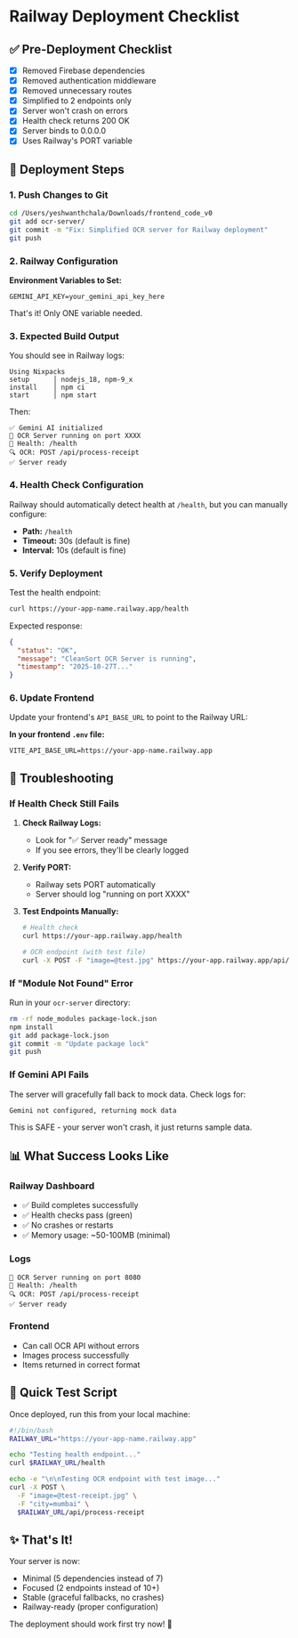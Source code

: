 # Railway Deployment Checklist

## ✅ Pre-Deployment Checklist

- [x] Removed Firebase dependencies
- [x] Removed authentication middleware
- [x] Removed unnecessary routes
- [x] Simplified to 2 endpoints only
- [x] Server won't crash on errors
- [x] Health check returns 200 OK
- [x] Server binds to 0.0.0.0
- [x] Uses Railway's PORT variable

## 🚀 Deployment Steps

### 1. Push Changes to Git
```bash
cd /Users/yeshwanthchala/Downloads/frontend_code_v0
git add ocr-server/
git commit -m "Fix: Simplified OCR server for Railway deployment"
git push
```

### 2. Railway Configuration

**Environment Variables to Set:**
```
GEMINI_API_KEY=your_gemini_api_key_here
```

That's it! Only ONE variable needed.

### 3. Expected Build Output

You should see in Railway logs:
```
Using Nixpacks
setup      │ nodejs_18, npm-9_x
install    │ npm ci
start      │ npm start
```

Then:
```
✅ Gemini AI initialized
🚀 OCR Server running on port XXXX
📡 Health: /health
🔍 OCR: POST /api/process-receipt
✅ Server ready
```

### 4. Health Check Configuration

Railway should automatically detect health at `/health`, but you can manually configure:

- **Path:** `/health`
- **Timeout:** 30s (default is fine)
- **Interval:** 10s (default is fine)

### 5. Verify Deployment

Test the health endpoint:
```bash
curl https://your-app-name.railway.app/health
```

Expected response:
```json
{
  "status": "OK",
  "message": "CleanSort OCR Server is running",
  "timestamp": "2025-10-27T..."
}
```

### 6. Update Frontend

Update your frontend's `API_BASE_URL` to point to the Railway URL:

**In your frontend `.env` file:**
```
VITE_API_BASE_URL=https://your-app-name.railway.app
```

## 🐛 Troubleshooting

### If Health Check Still Fails

1. **Check Railway Logs:**
   - Look for "✅ Server ready" message
   - If you see errors, they'll be clearly logged

2. **Verify PORT:**
   - Railway sets PORT automatically
   - Server should log "running on port XXXX"

3. **Test Endpoints Manually:**
   ```bash
   # Health check
   curl https://your-app.railway.app/health
   
   # OCR endpoint (with test file)
   curl -X POST -F "image=@test.jpg" https://your-app.railway.app/api/process-receipt
   ```

### If "Module Not Found" Error

Run in your `ocr-server` directory:
```bash
rm -rf node_modules package-lock.json
npm install
git add package-lock.json
git commit -m "Update package lock"
git push
```

### If Gemini API Fails

The server will gracefully fall back to mock data. Check logs for:
```
Gemini not configured, returning mock data
```

This is SAFE - your server won't crash, it just returns sample data.

## 📊 What Success Looks Like

### Railway Dashboard
- ✅ Build completes successfully
- ✅ Health checks pass (green)
- ✅ No crashes or restarts
- ✅ Memory usage: ~50-100MB (minimal)

### Logs
```
🚀 OCR Server running on port 8080
📡 Health: /health
🔍 OCR: POST /api/process-receipt
✅ Server ready
```

### Frontend
- Can call OCR API without errors
- Images process successfully
- Items returned in correct format

## 🎯 Quick Test Script

Once deployed, run this from your local machine:

```bash
#!/bin/bash
RAILWAY_URL="https://your-app-name.railway.app"

echo "Testing health endpoint..."
curl $RAILWAY_URL/health

echo -e "\n\nTesting OCR endpoint with test image..."
curl -X POST \
  -F "image=@test-receipt.jpg" \
  -F "city=mumbai" \
  $RAILWAY_URL/api/process-receipt
```

## ✨ That's It!

Your server is now:
- Minimal (5 dependencies instead of 7)
- Focused (2 endpoints instead of 10+)
- Stable (graceful fallbacks, no crashes)
- Railway-ready (proper configuration)

The deployment should work first try now! 🎉

